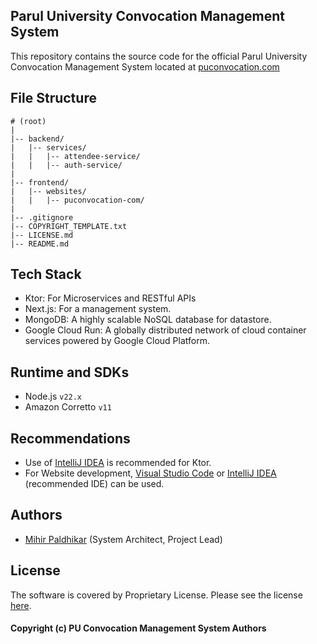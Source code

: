 ## Parul University Convocation Management System

This repository contains the source code for the official Parul University Convocation Management System located
at [puconvocation.com](https://puconvocation.com)

## File Structure

```
# (root)
|
|-- backend/
|   |-- services/
|   |   |-- attendee-service/
|   |   |-- auth-service/
|
|-- frontend/
|   |-- websites/
|   |   |-- puconvocation-com/
|
|-- .gitignore
|-- COPYRIGHT_TEMPLATE.txt
|-- LICENSE.md
|-- README.md

```

## Tech Stack

- Ktor: For Microservices and RESTful APIs
- Next.js: For a management system.
- MongoDB: A highly scalable NoSQL database for datastore.
- Google Cloud Run: A globally distributed network of cloud container services powered by Google Cloud Platform.

## Runtime and SDKs

- Node.js `v22.x`
- Amazon Corretto `v11`

## Recommendations

- Use of [IntelliJ IDEA](https://www.jetbrains.com/idea) is recommended for Ktor.
- For Website development, [Visual Studio Code](https://code.visualstudio.com)
  or [IntelliJ IDEA](https://www.jetbrains.com/idea) (recommended IDE) can be used.

## Authors

- [Mihir Paldhikar](https://mihirpaldhikar.com) (System Architect, Project Lead)

## License

The software is covered by Proprietary License. Please see the license [here](./LICENSE.md).

#### Copyright (c) PU Convocation Management System Authors
